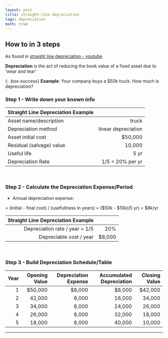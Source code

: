 ```yaml
---
layout: post
title: straight-line-depreciation
tags: depreciation
math: true
---
```


## How to in 3 steps

As found in [straight line depreciation - youtube](https://www.youtube.com/watch?v=iruD9KTNnNc)

**Depreciation** is the act of reducing the book value of a fixed asset due to 'wear and tear'

{: .box-success}
**Example**: Your company buys a $50k truck. How much is depreciation?

### Step 1 - Write down your known info

| Straight Line Depreciation Example |  |
|:-----------------------------------|-:|
| Asset name/description | truck |
| Depreciation method | linear depreciation |
| Asset initial cost | $50,000 |
| Residual (salvage) value | 10,000 |
| Useful life | 5 yr |
| Depreciation Rate | 1/5 = 20% per yr |

<br>

### Step 2 - Calculate the Depreciation Expense/Period

- Annual depreciation expense:

= (initial - final cost) / (usefullness in years) = ($50k - $10k)(5 yr) = $8k/yr

| Straight Line Depreciation Example ||
|---:|-----:|
| Depreciation rate / year = 1/5 | 20% |
| Depreciable cost / year | $8,000 |

<br>

### Step 3 - Build Depreciation Schedule/Table

| Year | Opening Value | Depreciation Expense | Accumulated Depreciation | Closing Value |
|---:|--------:|-------:|-------:|--------:|
| 1  | $50,000 | $8,000 | $8,000 | $42,000 |
| 2  |  42,000 |  8,000 | 16,000 |  34,000 |
| 3  |  34,000 |  8,000 | 24,000 |  26,000 |
| 4  |  26,000 |  8,000 | 32,000 |  18,000 |
| 5  |  18,000 |  8,000 | 40,000 |  10,000 |

  ---